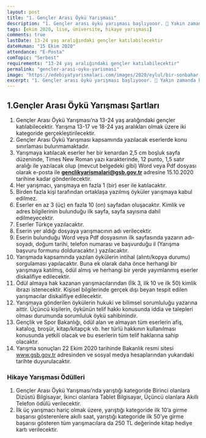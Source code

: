 ```yaml
---
layout: post
title: "1. Gençler Arası Öykü Yarışması"
description: "1. Gençler arası öykü yarışması başlıyooor. 📢 Yakın zamanda hayatını kaybeden usta yazar Asım Gültekin anısına öykü yarışması düzenliyoruz."
tags: [ekim 2020, lise, üniversite, hikaye yarışması]
comments: true
lastDate: 13-24 yaş aralığındaki gençler katılabilecektir  
dateHuman: "15 Ekim 2020"
attendance: "E-Posta"
comTopic: "Serbest"
requirements: "13-24 yaş aralığındaki gençler katılabilecektir"
permalink: "gencler-arasi-oyku-yarismasi"
image: "https://edebiyatyarismalari.com/images/2020/eylul/bir-sonbahar-oykusu.jpg"
excerpt: "1. Gençler arası öykü yarışması başlıyooor. 📢 Yakın zamanda hayatını kaybeden usta yazar Asım Gültekin anısına öykü yarışması düzenliyoruz."
---
```


## 1.Gençler Arası Öykü Yarışması Şartları
1. Gençler Arası Öykü Yarışması’na 13-24 yaş aralığındaki gençler katılabilecektir. Yarışma 13-17 ve 18-24 yaş aralıkları olmak üzere iki kategoride gerçekleştirilecektir.
2. Gençler Arası Öykü Yarışması kapsamında yazılacak eserlerde konu sınırlaması bulunmamaktadır.
3. Yarışmaya katılacak eserler her bir kenardan 2,5 cm boşluk sayfa düzeninde, Times New Roman yazı karakterinde, 12 punto, 1,5 satır aralığı ile yazılacak olup (mevcut belgedeki gibi) Word veya Pdf dosyası olarak e-posta ile **genclikyarismalari@gsb.gov.tr** adresine 15.10.2020 tarihine kadar gönderilecektir.
4. Her yarışmacı, yarışmaya en fazla 1 (bir) eser ile katılacaktır.
5. Birden fazla kişi tarafından ortaklaşa yazılmış öyküler yarışmaya kabul edilmez.
6. Eserler en az 3 (üç) en fazla 10 (on) sayfadan oluşacaktır. Kimlik ve adres bilgilerinin bulunduğu ilk sayfa, sayfa sayısına dahil edilmeyecektir.
7. Eserler Türkçe yazılacaktır.
8. Eserin yer aldığı dosyaya yarışmacının adı verilecektir.
9.  Eserin bulunduğu Word veya Pdf dosyasının ilk sayfasında yazarın adı-soyadı, doğum tarihi, telefon numarası ve başvurduğu il (Yarışma başvuru formunu dolduracaktır.) yazılacaktır. 
10. Yarışmada kapsamında yazılan öykülerin intihal (alıntı/kopya durumu) sorgulaması yapılacaktır. Buna ek olarak daha önce herhangi bir yarışmaya katılmış, ödül almış ve herhangi bir yerde yayımlanmış eserler diskalifiye edilecektir.
11. Ödül almaya hak kazanan yarışmacılarından (İlk 3, ilk 10 ve ilk 50) kimlik ibrazı istenecektir. Kişisel bilgilerinde gerçek dışı beyan tespit edilen yarışmacılar diskalifiye edilecektir.
12. Yarışmaya gönderilen öykülerin hukuki ve bilimsel sorumluluğu yazarına aittir. Üçüncü kişilerin, öykünün telif hakkı konusunda iddia ve talepleri olması durumunda sorumluluk öykü sahibinindir.
13. Gençlik ve Spor Bakanlığı, ödül alan ve almayan tüm eserlerin afiş, katalog, broşür, kitap/kitapçık vb. her türlü hakkının kullanılması konusunda yetkili olacak ve bu eserlerin tüm telif haklarına sahip olacaktır.
14. Yarışma sonuçları 22 Ekim 2020 tarihinde Bakanlık resmi sitesi www.gsb.gov.tr adresinden ve sosyal medya hesaplarından yukarıdaki tarihte duyurulacaktır.

### Hikaye Yarışması Ödülleri
1. Gençler Arası Öykü Yarışması’nda yarıştığı kategoride Birinci olanlara Dizüstü Bilgisayar, İkinci olanlara Tablet Bilgisayar, Üçüncü olanlara Akıllı Telefon ödülü verilecektir.
2. İlk üç yarışmacı hariç olmak üzere, yarıştığı kategoride ilk 10’a girme başarısı gösterenlere akıllı saat, yarıştığı kategoride ilk 50’ye girme başarısı gösteren tüm yarışmacılara da 250 TL değerinde kitap hediye kartı verilecektir.